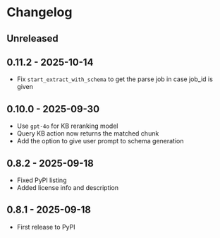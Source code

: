 # Changelog

## Unreleased

## 0.11.2 - 2025-10-14

- Fix `start_extract_with_schema` to get the parse job in case job_id is given

## 0.10.0 - 2025-09-30

- Use `gpt-4o` for KB reranking model
- Query KB action now returns the matched chunk
- Add the option to give user prompt to schema generation

## 0.8.2 - 2025-09-18

- Fixed PyPI listing
- Added license info and description

## 0.8.1 - 2025-09-18

- First release to PyPI
